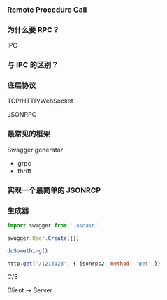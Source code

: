 ### Remote Procedure Call

### 为什么要 RPC？

IPC

### 与 IPC 的区别？

### 底层协议

TCP/HTTP/WebSocket

JSONRPC

### 最常见的框架

Swagger generator

- grpc
- thrift

### 实现一个最简单的 JSONRCP

### 生成器

```js
import swagger from '.asdasd'

swagger.User.Create({})

doSomething()

http.get('/1213123', { jsonrpc2, method: 'get' })
```


C/S

Client -> Server